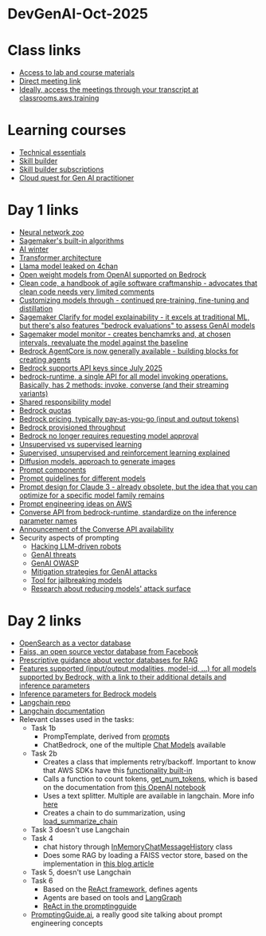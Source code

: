 # DevGenAI-Oct-2025

# Class links
- [Access to lab and course materials](https://us-east-1.student.classrooms.aws.training/class/ilt%23gqFdeYYEWC3APQa9JXEQ5G)
- [Direct meeting link](https://awsvirtual.webex.com/awsvirtual/j.php?MTID=m5ac9d1b25ec41fa1322f4a1ab7a11c55)
- [Ideally, access the meetings through your transcript at classrooms.aws.training](https://classrooms.aws.training)

# Learning courses
- [Technical essentials](https://skillbuilder.aws/learn/K8C2FNZM6X/aws-technical-essentials/N7Q3SXQCDY)
- [Skill builder](https://skillbuilder.aws/learn)
- [Skill builder subscriptions](https://skillbuilder.aws/subscriptions)
- [Cloud quest for Gen AI practitioner](https://skillbuilder.aws/learn/5YB3FCEE1H/aws-cloud-quest-generative-ai-practitioner/26A81MG83V)

# Day 1 links
- [Neural network zoo](https://www.asimovinstitute.org/neural-network-zoo/)
- [Sagemaker's built-in algorithms](https://docs.aws.amazon.com/sagemaker/latest/dg/algos.html)
- [AI winter](https://en.wikipedia.org/wiki/AI_winter)
- [Transformer architecture](https://aws.amazon.com/what-is/transformers-in-artificial-intelligence/)
- [Llama model leaked on 4chan](https://www.theverge.com/2023/3/8/23629362/meta-ai-language-model-llama-leak-online-misuse)
- [Open weight models from OpenAI supported on Bedrock](https://aws.amazon.com/blogs/aws/openai-open-weight-models-now-available-on-aws/)
- [Clean code, a handbook of agile software craftmanship - advocates that clean code needs very limited comments](https://www.amazon.com/Clean-Code-Handbook-Software-Craftsmanship/dp/0132350882)
- [Customizing models through - continued pre-training, fine-tuning and distillation](https://docs.aws.amazon.com/bedrock/latest/userguide/custom-models.html)
- [Sagemaker Clarify for model explainability - it excels at traditional ML, but there's also features "bedrock evaluations" to assess GenAI models](https://docs.aws.amazon.com/en_us/sagemaker/latest/dg/model-explainability.html)
- [Sagemaker model monitor - creates benchamrks and, at chosen intervals, reevaluate the model against the baseline](https://docs.aws.amazon.com/sagemaker/latest/dg/model-monitor.html)
- [Bedrock AgentCore is now generally available - building blocks for creating agents](https://aws.amazon.com/blogs/machine-learning/amazon-bedrock-agentcore-is-now-generally-available/)
- [Bedrock supports API keys since July 2025](https://aws.amazon.com/blogs/machine-learning/accelerate-ai-development-with-amazon-bedrock-api-keys/)
- [bedrock-runtime, a single API for all model invoking operations. Basically, has 2 methods: invoke, converse (and their streaming variants)](https://docs.aws.amazon.com/bedrock/latest/APIReference/API_Operations_Amazon_Bedrock_Runtime.html)
- [Shared responsibility model](https://aws.amazon.com/compliance/shared-responsibility-model/)
- [Bedrock quotas](docs.aws.amazon.com/general/latest/gr/bedrock.html)
- [Bedrock pricing, typically pay-as-you-go (input and output tokens)](https://aws.amazon.com/bedrock/pricing/)
- [Bedrock provisioned throughput](https://docs.aws.amazon.com/bedrock/latest/userguide/prov-throughput.html)
- [Bedrock no longer requires requesting model approval](https://aws.amazon.com/blogs/security/simplified-amazon-bedrock-model-access/)
- [Unsupervised vs supervised learning](https://aws.amazon.com/compare/the-difference-between-machine-learning-supervised-and-unsupervised/)
- [Supervised, unsupervised and reinforcement learning explained](https://docs.aws.amazon.com/sagemaker/latest/dg/algorithms-choose.html)
- [Diffusion models, approach to generate images](https://ommer-lab.com/research/latent-diffusion-models/)
- [Prompt components](https://docs.aws.amazon.com/bedrock/latest/userguide/design-a-prompt.html)
- [Prompt guidelines for different models](https://docs.aws.amazon.com/bedrock/latest/userguide/prompt-engineering-guidelines.html)
- [Prompt design for Claude 3 - already obsolete, but the idea that you can optimize for a specific model family remains](https://aws.amazon.com/blogs/machine-learning/prompt-engineering-techniques-and-best-practices-learn-by-doing-with-anthropics-claude-3-on-amazon-bedrock/)
- [Prompt engineering ideas on AWS](https://aws.amazon.com/what-is/prompt-engineering/)
- [Converse API from bedrock-runtime, standardize on the inference parameter names](https://docs.aws.amazon.com/bedrock/latest/APIReference/API_runtime_Converse.html)
- [Announcement of the Converse API availability](https://aws.amazon.com/about-aws/whats-new/2024/05/amazon-bedrock-new-converse-api/)
- Security aspects of prompting
  - [Hacking LLM-driven robots](https://blog.seas.upenn.edu/penn-engineering-research-discovers-critical-vulnerabilities-in-ai-enabled-robots-to-increase-safety-and-security)
  - [GenAI threats](https://unit42.paloaltonetworks.com/new-frontier-of-genai-threats-a-comprehensive-guide-to-prompt-attacks/)
  - [GenAI OWASP](https://genai.owasp.org/)
  - [Mitigation strategies for GenAI attacks](https://www.youtube.com/watch?v=ewxCqXYoz4A)
  - [Tool for jailbreaking models](https://www.cyberark.com/resources/threat-research-blog/jailbreaking-every-llm-with-one-simple-click)
  - [Research about reducing models' attack surface](https://arxiv.org/abs/2410.15236)

# Day 2 links
- [OpenSearch as a vector database](https://aws.amazon.com/blogs/big-data/amazon-opensearch-services-vector-database-capabilities-explained/)
- [Faiss, an open source vector database from Facebook](https://github.com/facebookresearch/faiss)
- [Prescriptive guidance about vector databases for RAG](https://docs.aws.amazon.com/prescriptive-guidance/latest/choosing-an-aws-vector-database-for-rag-use-cases/introduction.html)
- [Features supported (input/output modalities, model-id, ...) for all models supported by Bedrock, with a link to their additional details and inference parameters](https://docs.aws.amazon.com/bedrock/latest/userguide/models-supported.html)
- [Inference parameters for Bedrock models](https://docs.aws.amazon.com/bedrock/latest/userguide/model-parameters.html)
- [Langchain repo](https://python.langchain.com/docs/integrations/chat/)
- [Langchain documentation](https://docs.langchain.com/oss/python/langchain/overview)
- Relevant classes used in the tasks:
  - Task 1b
    - PrompTemplate, derived from [prompts](https://python.langchain.com/api_reference/core/prompts.html)
    - ChatBedrock, one of the multiple [Chat Models](https://python.langchain.com/docs/integrations/chat/) available
  - Task 2b
    - Creates a class that implements retry/backoff. Important to know that AWS SDKs have this [functionality built-in](https://docs.aws.amazon.com/sdkref/latest/guide/feature-retry-behavior.html)
    - Calls a function to count tokens, [get_num_tokens](https://python.langchain.com/api_reference/community/callbacks/langchain_community.callbacks.infino_callback.get_num_tokens.html), which is based on the documentation from [this OpenAI notebook](https://github.com/openai/openai-cookbook/blob/main/examples/How_to_count_tokens_with_tiktoken.ipynb)
    - Uses a text splitter. Multiple are available in langchain. More info [here](https://python.langchain.com/docs/concepts/text_splitters/)
    - Creates a chain to do summarization, using [load_summarize_chain](https://python.langchain.com/api_reference/langchain/chains/langchain.chains.summarize.chain.load_summarize_chain.html)
  - Task 3 doesn't use Langchain
  - Task 4
    - chat history through [InMemoryChatMessageHistory](https://python.langchain.com/api_reference/core/chat_history/langchain_core.chat_history.InMemoryChatMessageHistory.html) class
    - Does some RAG by loading a FAISS vector store, based on the implementation in [this blog article](https://aws.amazon.com/blogs/machine-learning/deploy-rag-applications-on-amazon-sagemaker-jumpstart-using-faiss/)
  - Task 5, doesn't use Langchain
  - Task 6
    - Based on the [ReAct framework](https://www.promptingguide.ai/techniques/react), defines agents
    - Agents are based on tools and [LangGraph](https://docs.langchain.com/oss/python/langgraph/overview)
    - [ReAct in the promptingguide](https://www.promptingguide.ai/techniques/react)
  - [PromptingGuide.ai](https://www.promptingguide.ai/), a really good site talking about prompt engineering concepts
  
